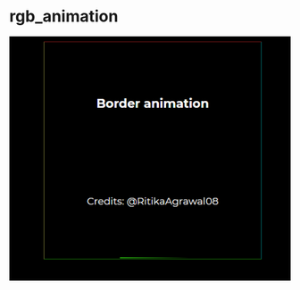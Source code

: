 # rgb_animation
![Alt text](https://github.com/mkfuentes/rgb_animation/blob/master/src/RGB_Animation.png?raw=true "Title")
